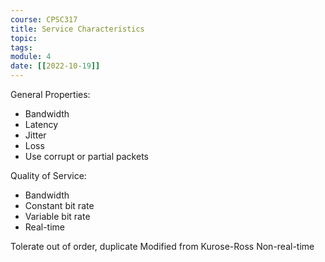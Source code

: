 ```yaml
---
course: CPSC317
title: Service Characteristics
topic:
tags:
module: 4
date: [[2022-10-19]]
---
```


General Properties:
- Bandwidth
- Latency
- Jitter
- Loss
- Use corrupt or partial packets

Quality of Service:
- Bandwidth
- Constant bit rate
- Variable bit rate
- Real-time

Tolerate out of order, duplicate
Modified from Kurose-Ross
Non-real-time